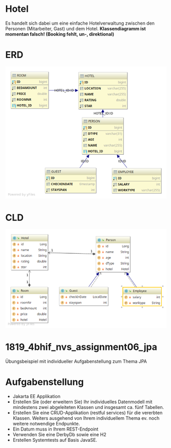# Hotel
Es handelt sich dabei um eine einfache Hotelverwaltung 
zwischen den Personen (Mitarbeiter, Gast) und dem Hotel.
**Klassendiagramm ist momentan falsch! (Booking fehlt, un-, direktional)**

# ERD
![ERD](images/ERD.png)
# CLD
![CLD](images/CLD.png)



# 1819_4bhif_nvs_assignment06_jpa
Übungsbeispiel mit individueller Aufgabenstellung zum Thema JPA


# Aufgabenstellung

- Jakarta EE Applikation
- Erstellen Sie (oder erweitern Sie) Ihr individuelles Datenmodell mit mindestens zwei abgeleiteten Klassen und insgesamt ca. fünf Tabellen.
- Erstellen Sie eine CRUD-Applikation (restful services) für die vererbten Klassen. Weiters ausgehend von Ihrem individuellem Thema ev. noch weitere notwendige Endpunkte.
- Ein Datum muss in Ihrem REST-Endpoint
- Verwenden Sie eine DerbyDb sowie eine H2
- Erstellen Systemtests auf Basis JavaSE.
